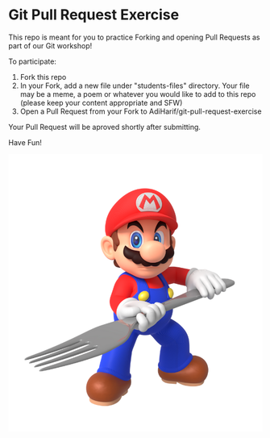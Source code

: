 # Git Pull Request Exercise

This repo is meant for you to practice Forking and opening Pull Requests as part of our Git workshop!

To participate:
1. Fork this repo
2. In your Fork, add a new file under "students-files" directory. Your file may be a meme, a poem or whatever you would like to add to this repo (please keep your content appropriate and SFW)
3. Open a Pull Request from your Fork to AdiHarif/git-pull-request-exercise

Your Pull Request will be aproved shortly after submitting.

Have Fun!

![](students-files/mario_with_giant_fork.png)
